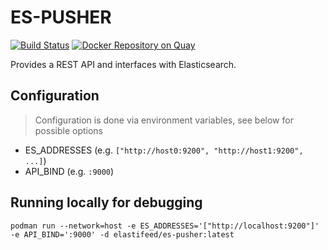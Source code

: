 # ES-PUSHER

[![Build Status](https://travis-ci.org/elastifeed/es-pusher.svg?branch=master)](https://travis-ci.org/elastifeed/es-pusher)
[![Docker Repository on Quay](https://quay.io/repository/elastifeed/es-pusher/status "Docker Repository on Quay")](https://quay.io/repository/elastifeed/es-pusher)

Provides a REST API and interfaces with Elasticsearch.

## Configuration
> Configuration is done via environment variables, see below for possible options
  - ES_ADDRESSES (e.g. `["http://host0:9200", "http://host1:9200", ...]`)
  - API_BIND (e.g. `:9000`)


## Running locally for debugging
`podman run --network=host -e ES_ADDRESSES='["http://localhost:9200"]' -e API_BIND=':9000' -d elastifeed/es-pusher:latest`
